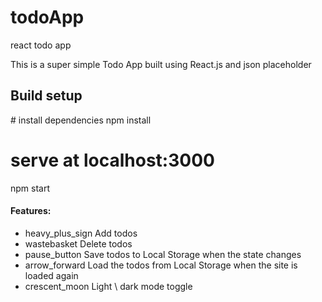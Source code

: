 # todoApp
<p> react todo app</p>
<p>This is a super simple Todo App built using React.js and json placeholder</p>
<h2> Build setup</h2>
# install dependencies
npm install

# serve at localhost:3000
npm start
<h4>Features:</h4>
<ul>
   <li> heavy_plus_sign Add todos</li>
   <li> wastebasket Delete todos</li>
   <li> pause_button Save todos to Local Storage when the state changes</li>
   <li> arrow_forward Load the todos from Local Storage when the site is loaded again</li>
   <li> crescent_moon Light \ dark mode toggle</li>
</ul>

